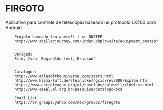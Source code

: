 ﻿FIRGOTO
=======

Aplicativo para controle de telescópio baseado no protocolo LX200 para Android



        Projeto baseado (eu quero!!!) no ONSTEP
        http://www.stellarjourney.com/index.php?r=site/equipment_onstep"

   
        Obrigado
        Filó, Ivan, Reginaldo (eu), Ericson"


        Catalogos:
        http://www.atlasoftheuniverse.com/stars.html      
        http://www.klima-luft.de/steinicke/ngcic/rev2000/Explan.htm        
        https://www.astroleague.org/al/obsclubs/caldwell/cldwlist.html        
        http://www.ceaal.al.org.br/pesquisa/catalogo-bca
        
        Email List
        https://br.groups.yahoo.com/neo/groups/firegoto
